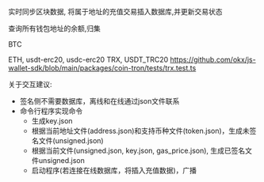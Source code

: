 实时同步区块数据, 将属于地址的充值交易插入数据库,并更新交易状态


查询所有钱包地址的余额,归集


BTC

ETH, usdt-erc20, usdc-erc20
TRX, USDT_TRC20
https://github.com/okx/js-wallet-sdk/blob/main/packages/coin-tron/tests/trx.test.ts


关于交互建议:
- 签名侧不需要数据库，离线和在线通过json文件联系
- 命令行程序实现命令
    -  生成key.json
    -  根据当前地址文件(address.json)和支持币种文件(token.json)，生成未签名文件(unsigned.json)
    -  根据当前文件(unsigned.json, key.json, gas_price.json), 生成已签名文件unsigned.json
    -  启动程序(若连接在线数据库，将插入充值数据)，广播
